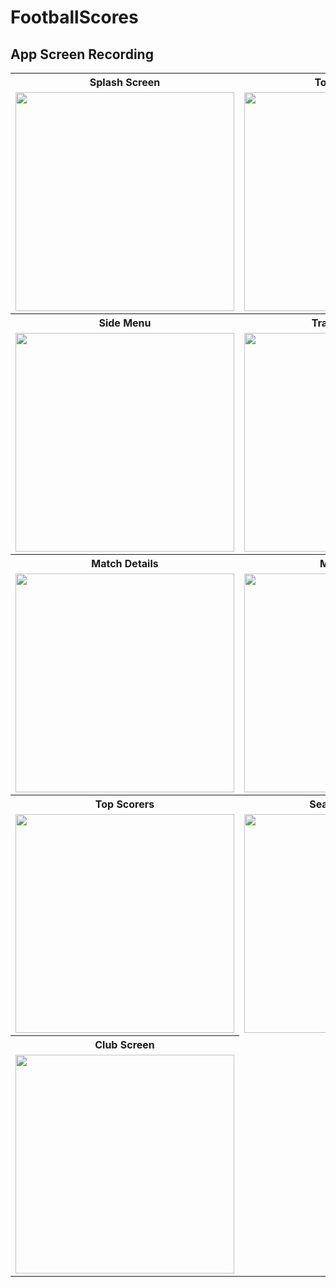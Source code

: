 # FootballScores



## App Screen Recording
 <table>
  <tr>
    <th>Splash Screen </th>
    <th>Today' matches </th>
    <th>yesterday' matches</th>
    <th>Tomorrow' matches</th>
  </tr>
  <tr>
    <td><img src="https://github.com/hamza94max/FootballScores/assets/54688005/280155fc-d2c6-4ffc-8de7-483bea3f2fda" width="350"></td>
    <td><img src="https://github.com/hamza94max/FootballScores/assets/54688005/62766cc5-6616-4bf5-82a0-444c1af6f996" width="350"></td>
    <td><img src="https://github.com/hamza94max/FootballScores/assets/54688005/ebdd6e2d-c149-417c-822e-1d30f03bd44e" width="350"></td>
    <td><img src="https://github.com/hamza94max/FootballScores/assets/54688005/a23688b2-822e-4863-bb0c-c5c063398abc" width="350"></td>
  </tr>

   
  <tr>
    <th>Side Menu</th>
    <th>Transfers Screen</th>
    <th>Language Screen</th>
    <th>Match Events</th>
    
  </tr>
  <tr>
    <td><img src="https://github.com/hamza94max/FootballScores/assets/54688005/c35f5175-80a6-4bf2-ae6f-246559f40c6a" width="350"></td>
    <td><img src="https://github.com/hamza94max/FootballScores/assets/54688005/5d58f594-d69d-45d8-816b-ab1c1b63af3e" width="350"></td>
    <td><img src="https://github.com/hamza94max/FootballScores/assets/54688005/2a0b833f-9e2e-49f7-8ec6-2ea7ef67f22a" width="350"></td>
    <td><img src="https://github.com/hamza94max/FootballScores/assets/54688005/58d2965c-f51e-46cd-9fd0-faeb7622b74b" width="350"></td>
    
  </tr>

 <tr>
    <th>Match Details</th>
    <th>Match LineUp</th>
    <th>Match LineUp 2</th>
    <th>Match Stats</th>
  </tr>
  <tr>
    <td><img src="https://github.com/hamza94max/FootballScores/assets/54688005/dfda3c44-3e5a-4dd7-acd1-3169e4554f79" width="350"></td>
    <td><img src="https://github.com/hamza94max/FootballScores/assets/54688005/f5e738a0-1be2-4395-879d-dde0a0362c64" width="350"></td>
    <td><img src="https://github.com/hamza94max/FootballScores/assets/54688005/a3ac6cf1-a385-4c35-9329-ba9d9c0eb9c5" width="350"></td>
    <td><img src="https://github.com/hamza94max/FootballScores/assets/54688005/0a9cef3a-e068-4370-964c-97be5a2685e2" width="350"></td>

    
  </tr>


   <tr>
    <th>Top Scorers</th>
    <th>Season Standings</th>
    <th>Coach screen</th>
    <th>Player Screen</th>
  </tr>
  <tr>
    <td><img src="https://github.com/hamza94max/FootballScores/assets/54688005/31d8346f-7b99-4995-8f01-d3c8f953fdb3" width="350"></td>
    <td><img src="https://github.com/hamza94max/FootballScores/assets/54688005/4eaad8ae-0f22-44de-8471-4e8beb932e4c" width="350"></td>
    <td><img src="https://github.com/hamza94max/FootballScores/assets/54688005/2ee07748-561f-477d-9be2-d79a7327fac6" width="350"></td>
    <td><img src="https://github.com/hamza94max/FootballScores/assets/54688005/7c5f5593-5231-453e-b6a2-4776b6b3ac00" width="350"></td>

    
  </tr>

 <tr>
    <th>Club Screen</th>
  </tr>
  <tr>
    <td><img src="https://github.com/hamza94max/FootballScores/assets/54688005/6dc57a3b-9424-4549-9246-c7130b0b0c84" width="350"></td>

  </tr>


  
</table> 

